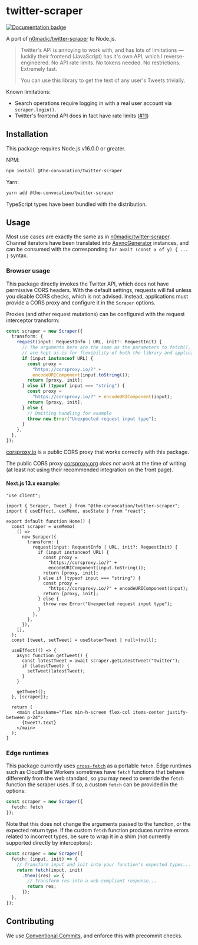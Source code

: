# twitter-scraper
[![Documentation badge](https://img.shields.io/badge/docs-here-informational)](https://the-convocation.github.io/twitter-scraper/)

A port of [n0madic/twitter-scraper](https://github.com/n0madic/twitter-scraper) to Node.js.

> Twitter's API is annoying to work with, and has lots of limitations — luckily their frontend (JavaScript) has it's own API, which I reverse-engineered. No API rate limits. No tokens needed. No restrictions. Extremely fast.
>
> You can use this library to get the text of any user's Tweets trivially.

Known limitations:

* Search operations require logging in with a real user account via `scraper.login()`.
* Twitter's frontend API does in fact have rate limits ([#11](https://github.com/the-convocation/twitter-scraper/issues/11))

## Installation
This package requires Node.js v16.0.0 or greater.

NPM:
```sh
npm install @the-convocation/twitter-scraper
```

Yarn:
```sh
yarn add @the-convocation/twitter-scraper
```

TypeScript types have been bundled with the distribution.

## Usage
Most use cases are exactly the same as in [n0madic/twitter-scraper](https://github.com/n0madic/twitter-scraper).
Channel iterators have been translated into [AsyncGenerator](https://developer.mozilla.org/en-US/docs/Web/JavaScript/Reference/Global_Objects/AsyncGenerator)
instances, and can be consumed with the corresponding `for await (const x of y) { ... }` syntax.

### Browser usage
This package directly invokes the Twitter API, which does not have permissive CORS headers. With the default
settings, requests will fail unless you disable CORS checks, which is not advised. Instead, applications must
provide a CORS proxy and configure it in the `Scraper` options.

Proxies (and other request mutations) can be configured with the request interceptor transform:

```ts
const scraper = new Scraper({
  transform: {
    request(input: RequestInfo | URL, init?: RequestInit) {
      // The arguments here are the same as the parameters to fetch(), and
      // are kept as-is for flexibility of both the library and applications.
      if (input instanceof URL) {
        const proxy =
          "https://corsproxy.io/?" +
          encodeURIComponent(input.toString());
        return [proxy, init];
      } else if (typeof input === "string") {
        const proxy =
          "https://corsproxy.io/?" + encodeURIComponent(input);
        return [proxy, init];
      } else {
        // Omitting handling for example
        throw new Error("Unexpected request input type");
      }
    },
  },
});
```

[corsproxy.io](https://corsproxy.io) is a public CORS proxy that works correctly with this package.

The public CORS proxy [corsproxy.org](https://corsproxy.org) *does not work* at the time of writing (at least
not using their recommended integration on the front page).

#### Next.js 13.x example:
```tsx
"use client";

import { Scraper, Tweet } from "@the-convocation/twitter-scraper";
import { useEffect, useMemo, useState } from "react";

export default function Home() {
  const scraper = useMemo(
    () =>
      new Scraper({
        transform: {
          request(input: RequestInfo | URL, init?: RequestInit) {
            if (input instanceof URL) {
              const proxy =
                "https://corsproxy.io/?" +
                encodeURIComponent(input.toString());
              return [proxy, init];
            } else if (typeof input === "string") {
              const proxy =
                "https://corsproxy.io/?" + encodeURIComponent(input);
              return [proxy, init];
            } else {
              throw new Error("Unexpected request input type");
            }
          },
        },
      }),
    [],
  );
  const [tweet, setTweet] = useState<Tweet | null>(null);

  useEffect(() => {
    async function getTweet() {
      const latestTweet = await scraper.getLatestTweet("twitter");
      if (latestTweet) {
        setTweet(latestTweet);
      }
    }

    getTweet();
  }, [scraper]);

  return (
    <main className="flex min-h-screen flex-col items-center justify-between p-24">
      {tweet?.text}
    </main>
  );
}
```

### Edge runtimes
This package currently uses [`cross-fetch`](https://www.npmjs.com/package/cross-fetch) as a portable `fetch`.
Edge runtimes such as CloudFlare Workers sometimes have `fetch` functions that behave differently from the web
standard, so you may need to override the `fetch` function the scraper uses. If so, a custom `fetch` can be
provided in the options:

```ts
const scraper = new Scraper({
  fetch: fetch
});
```

Note that this does not change the arguments passed to the function, or the expected return type. If the custom
`fetch` function produces runtime errors related to incorrect types, be sure to wrap it in a shim (not currently
supported directly by interceptors):

```ts
const scraper = new Scraper({
  fetch: (input, init) => {
    // Transform input and init into your function's expected types...
    return fetch(input, init)
      .then((res) => {
        // Transform res into a web-compliant response...
        return res;
      });
  },
});
```

## Contributing
We use [Conventional Commits](https://www.conventionalcommits.org), and enforce this with precommit checks.